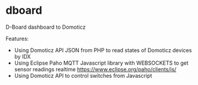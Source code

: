 # dboard
D-Board dashboard to Domoticz

Features:
- Using Domoticz API JSON from PHP to read states of Domoticz devices by IDX
- Using Eclipse Paho MQTT Javascript library with WEBSOCKETS to get sensor readings realtime
https://www.eclipse.org/paho/clients/js/
- Using Domoticz API to control switches from Javascript
